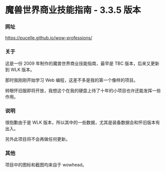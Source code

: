 # 魔兽世界商业技能指南 - 3.3.5 版本

### 网址

https://pucelle.github.io/wow-professions/

### 关于

这是一份 2009 年制作的魔兽世界商业技能指南，最早是 TBC 版本，后来又更新到 WLK 版本。

那时我刚刚开始学习 Web 编程，这差不多是我的第一个像样的项目。

转眼怀旧服即将开放，我想这个在我的硬盘上待了十年的小项目也许还能发挥一些作用。


### 说明

很抱歉由于是 WLK 版本，所以其中的一些数据，尤其是装备数据会和怀旧版本有出入。

另外此项目将不会再做任何更新。


### 其他

项目中的图标和截图均来自于 wowhead。
